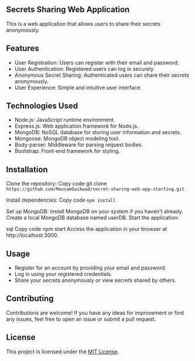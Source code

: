 ## Secrets Sharing Web Application
This is a web application that allows users to share their secrets anonymously.

## Features
* User Registration: Users can register with their email and password.
* User Authentication: Registered users can log in securely.
* Anonymous Secret Sharing: Authenticated users can share their secrets anonymously.
* User Experience: Simple and intuitive user interface.
## Technologies Used
* Node.js: JavaScript runtime environment.
* Express.js: Web application framework for Node.js.
* MongoDB: NoSQL database for storing user information and secrets.
* Mongoose: MongoDB object modeling tool.
* Body-parser: Middleware for parsing request bodies.
* Bootstrap: Front-end framework for styling.
## Installation

Clone the repository:
Copy code
git clone `https://github.com/MausamGaikwad/secret-sharing-web-app-starting.git`

Install dependencies:
Copy code
`npm install`

Set up MongoDB:
Install MongoDB on your system if you haven't already.
Create a local MongoDB database named userDB.
Start the application:

sql
Copy code
npm start
Access the application in your browser at http://localhost:3000.

## Usage
* Register for an account by providing your email and password.
* Log in using your registered credentials.
* Share your secrets anonymously or view secrets shared by others.

## Contributing
Contributions are welcome! If you have any ideas for improvement or find any issues, feel free to open an issue or submit a pull request.

## License
This project is licensed under the [MIT License](LICENSE).
